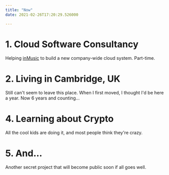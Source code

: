 ```yaml
---
title: "Now"
date: 2021-02-26T17:20:29.526000

---
```



# 1. Cloud Software Consultancy

Helping [inMusic](https://inmusicbrands.com) to build a new company-wide cloud system. Part-time.

# 2. Living in Cambridge, UK

Still can't seem to leave this place. When I first moved, I thought I'd be here
a year. Now 6 years and counting...

# 4. Learning about Crypto

All the cool kids are doing it, and most people think they're crazy.

# 5. And...

Another secret project that will become public soon if all goes well.

